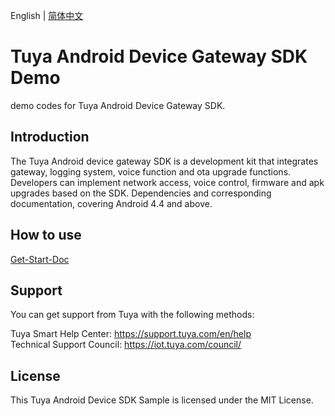 English | [简体中文](./README_cn.md)

# Tuya Android Device Gateway SDK Demo
demo codes for Tuya Android Device Gateway SDK.


## Introduction

The Tuya Android device gateway SDK is a development kit that integrates gateway, logging system, voice function and ota upgrade functions. Developers can implement network access, voice control, firmware and apk upgrades based on the SDK. Dependencies and corresponding documentation, covering Android 4.4 and above.

## How to use
[Get-Start-Doc](https://github.com/TuyaInc/tuyasmart_android_device_central_sdk/blob/stable/README.md)

## Support
You can get support from Tuya with the following methods:

Tuya Smart Help Center: https://support.tuya.com/en/help  
Technical Support Council: https://iot.tuya.com/council/ 

## License
This Tuya Android Device SDK Sample is licensed under the MIT License.


